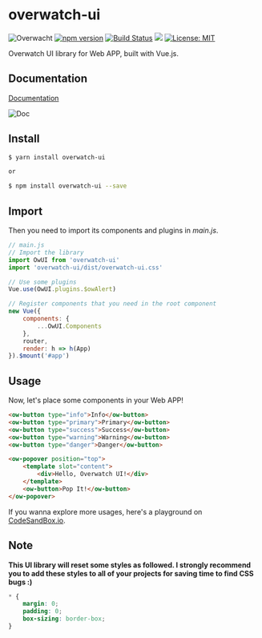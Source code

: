 # overwatch-ui

![Overwacht](https://img.shields.io/badge/ui--lib-overwatch-FFC429.svg)
[![npm version](https://badge.fury.io/js/overwatch-ui.svg)](https://badge.fury.io/js/overwatch-ui)
[![Build Status](https://travis-ci.org/Haixiang6123/overwatch-ui.svg?branch=master)](https://travis-ci.org/Haixiang6123/overwatch-ui)
![](https://img.shields.io/npm/dw/overwatch-ui.svg)
[![License: MIT](https://img.shields.io/badge/License-MIT-yellow.svg)](https://opensource.org/licenses/MIT)

Overwatch UI library for Web APP, built with Vue.js.

## Documentation

[Documentation](https://haixiang6123.github.io/overwatch-ui-doc/#/)

![Doc](./screenshot/home.png)

## Install
```bash
$ yarn install overwatch-ui

or

$ npm install overwatch-ui --save
```

## Import
Then you need to import its components and plugins in *main.js*.

```javascript
// main.js
// Import the library
import OwUI from 'overwatch-ui'
import 'overwatch-ui/dist/overwatch-ui.css'

// Use some plugins
Vue.use(OwUI.plugins.$owAlert)

// Register components that you need in the root component
new Vue({
    components: {
        ...OwUI.Components
    },
    router,
    render: h => h(App)
}).$mount('#app')
```

## Usage
Now, let's place some components in your Web APP!

```html
<ow-button type="info">Info</ow-button>
<ow-button type="primary">Primary</ow-button>
<ow-button type="success">Success</ow-button>
<ow-button type="warning">Warning</ow-button>
<ow-button type="danger">Danger</ow-button>

<ow-popover position="top">
    <template slot="content">
        <div>Hello, Overwatch UI!</div>
    </template>
    <ow-button>Pop It!</ow-button>
</ow-popover>
```

If you wanna explore more usages, here's a playground on [CodeSandBox.io](https://codesandbox.io/s/r093528ny4).

## Note

**This UI library will reset some styles as followed. 
I strongly recommend you to add these styles to all of your projects for saving time to find CSS bugs :)**

```css
* {
    margin: 0;
    padding: 0;
    box-sizing: border-box;
}
```
